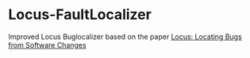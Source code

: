 # Locus-FaultLocalizer
Improved Locus Buglocalizer based on the paper [Locus: Locating Bugs from Software Changes](https://dl.acm.org/doi/10.1145/2970276.2970359)
